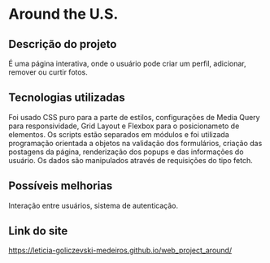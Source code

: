 # Around the U.S.

## Descrição do projeto

É uma página interativa, onde o usuário pode criar um perfil, adicionar, remover ou curtir fotos.

## Tecnologias utilizadas

Foi usado CSS puro para a parte de estilos, configurações de Media Query para responsividade, Grid Layout e Flexbox para o posicionameto de elementos. Os scripts estão separados em módulos e foi utilizada programação orientada a objetos na validação dos formulários, criação das postagens da página, renderização dos popups e das informações do usuário. Os dados são manipulados através de requisições do tipo fetch.

## Possíveis melhorias

Interação entre usuários, sistema de autenticação.

## Link do site

https://leticia-goliczevski-medeiros.github.io/web_project_around/
